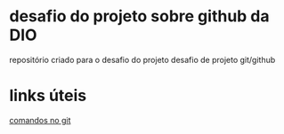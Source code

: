 # desafio do projeto sobre github da DIO
  repositório criado para o desafio do projeto desafio de projeto git/github
# links úteis
  [comandos no git ](https://git-scm.com/doc)
